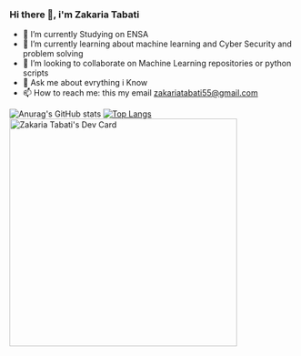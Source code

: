 ### Hi there 👋, i'm Zakaria Tabati
- 🔭 I’m currently Studying  on ENSA
- 🌱 I’m currently learning about machine learning and Cyber Security and problem solving 
- 👯 I’m looking to collaborate on Machine Learning repositories or python scripts
- 💬 Ask me about evrything i Know 
- 📫 How to reach me: this my email zakariatabati55@gmail.com



![Anurag's GitHub stats](https://github-readme-stats.vercel.app/api?username=zakariatabati&show_icons=true&theme=radical)
[![Top Langs](https://github-readme-stats.vercel.app/api/top-langs/?username=zakariatabati)](https://github.com/anuraghazra/github-readme-stats)
<a href="https://app.daily.dev/zaki"><img src="https://api.daily.dev/devcards/ef59e43daa4c43c29ec6f9b1e2321836.png?r=ykd" width="400" alt="Zakaria Tabati's Dev Card"/></a>
